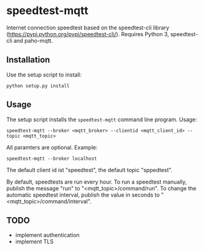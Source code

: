 # speedtest-mqtt
Internet connection speedtest based on the speedtest-cli library
(https://pypi.python.org/pypi/speedtest-cli/). Requires Python 3,
speedtest-cli and paho-mqtt.

## Installation
Use the setup script to install:

    python setup.py install
    
## Usage
The setup script installs the `speedtest-mqtt` command line program. Usage:

    speedtest-mqtt --broker <mqtt_broker> --clientid <mqtt_client_id> --topic <mqtt_topic>
    
All paramters are optional.
Example:

    speedtest-mqtt --broker localhost
    
The default client id ist "speedtest", the default topic "sppedtest".

By default, speedtests are run every hour. To run a speedtest manually,
publish the message "run" to "<mqtt_topic>/command/run". To change the
automatic speedtest interval, publish the value in seconds to
"<mqtt_topic>/command/interval".

## TODO
 * implement authentication
 * implement TLS
